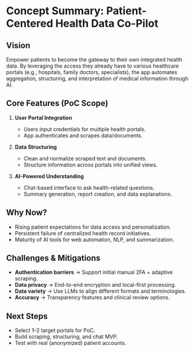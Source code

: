 # Concept Summary: Patient-Centered Health Data Co-Pilot

## Vision
Empower patients to become the gateway to their own integrated health data. By leveraging the access they already have to various healthcare portals (e.g., hospitals, family doctors, specialists), the app automates aggregation, structuring, and interpretation of medical information through AI.

## Core Features (PoC Scope)
1. **User Portal Integration**
   - Users input credentials for multiple health portals.
   - App authenticates and scrapes data/documents.

2. **Data Structuring**
   - Clean and normalize scraped text and documents.
   - Structure information across portals into unified views.

3. **AI-Powered Understanding**
   - Chat-based interface to ask health-related questions.
   - Summary generation, report creation, and data explanations.

## Why Now?
- Rising patient expectations for data access and personalization.
- Persistent failure of centralized health record initiatives.
- Maturity of AI tools for web automation, NLP, and summarization.

## Challenges & Mitigations
- **Authentication barriers** → Support initial manual 2FA + adaptive scraping.
- **Data privacy** → End-to-end encryption and local-first processing.
- **Data variety** → Use LLMs to align different formats and terminologies.
- **Accuracy** → Transparency features and clinical review options.

## Next Steps
- Select 1–2 target portals for PoC.
- Build scraping, structuring, and chat MVP.
- Test with real (anonymized) patient accounts.